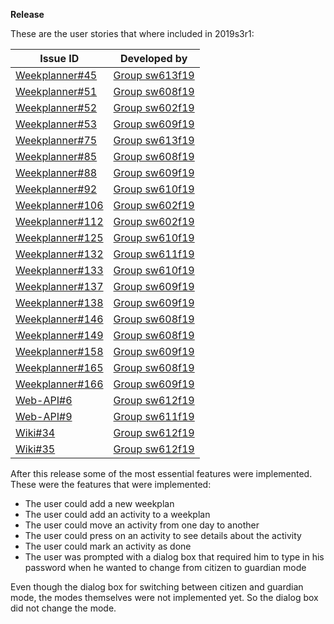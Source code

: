  **Release**

These are the user stories that where included in 2019s3r1:

| **Issue ID**   |**Developed by**                                                            |
| -------------- |---------------------------------------------------------------------------|
| [Weekplanner#45](https://github.com/aau-giraf/weekplanner/issues/45) | [Group sw613f19](https://github.com/orgs/aau-giraf/teams/sw613f19)                |
| [Weekplanner#51](https://github.com/aau-giraf/weekplanner/issues/51) | [Group sw608f19](https://github.com/orgs/aau-giraf/teams/sw608f19)                |
| [Weekplanner#52](https://github.com/aau-giraf/weekplanner/issues/52) | [Group sw602f19](https://github.com/orgs/aau-giraf/teams/sw602f19)                |
| [Weekplanner#53](https://github.com/aau-giraf/weekplanner/issues/53) | [Group sw609f19](https://github.com/orgs/aau-giraf/teams/sw609f19)                |
| [Weekplanner#75](https://github.com/aau-giraf/weekplanner/issues/75) | [Group sw613f19](https://github.com/orgs/aau-giraf/teams/sw613f19)                |
| [Weekplanner#85](https://github.com/aau-giraf/weekplanner/issues/85) | [Group sw608f19](https://github.com/orgs/aau-giraf/teams/sw608f19)                |
| [Weekplanner#88](https://github.com/aau-giraf/weekplanner/issues/88) | [Group sw609f19](https://github.com/orgs/aau-giraf/teams/sw609f19)                |
| [Weekplanner#92](https://github.com/aau-giraf/weekplanner/issues/92) | [Group sw610f19](https://github.com/orgs/aau-giraf/teams/sw610f19)                |
| [Weekplanner#106](https://github.com/aau-giraf/weekplanner/issues/106) | [Group sw602f19](https://github.com/orgs/aau-giraf/teams/sw602f19)                |
| [Weekplanner#112](https://github.com/aau-giraf/weekplanner/issues/112) | [Group sw602f19](https://github.com/orgs/aau-giraf/teams/sw602f19)                |
| [Weekplanner#125](https://github.com/aau-giraf/weekplanner/issues/125) | [Group sw610f19](https://github.com/orgs/aau-giraf/teams/sw610f19)                |
| [Weekplanner#132](https://github.com/aau-giraf/weekplanner/issues/132) | [Group sw611f19](https://github.com/orgs/aau-giraf/teams/sw611f19)                |
| [Weekplanner#133](https://github.com/aau-giraf/weekplanner/issues/133) | [Group sw610f19](https://github.com/orgs/aau-giraf/teams/sw610f19)                |
| [Weekplanner#137](https://github.com/aau-giraf/weekplanner/issues/137) | [Group sw609f19](https://github.com/orgs/aau-giraf/teams/sw609f19)                |
| [Weekplanner#138](https://github.com/aau-giraf/weekplanner/issues/138) | [Group sw609f19](https://github.com/orgs/aau-giraf/teams/sw609f19)                |
| [Weekplanner#146](https://github.com/aau-giraf/weekplanner/issues/146) | [Group sw608f19](https://github.com/orgs/aau-giraf/teams/sw608f19)                |
| [Weekplanner#149](https://github.com/aau-giraf/weekplanner/issues/149) | [Group sw608f19](https://github.com/orgs/aau-giraf/teams/sw608f19)                |
| [Weekplanner#158](https://github.com/aau-giraf/weekplanner/issues/158) | [Group sw609f19](https://github.com/orgs/aau-giraf/teams/sw609f19)                |
| [Weekplanner#165](https://github.com/aau-giraf/weekplanner/issues/165) | [Group sw608f19](https://github.com/orgs/aau-giraf/teams/sw608f19)                |
| [Weekplanner#166](https://github.com/aau-giraf/weekplanner/issues/166) | [Group sw609f19](https://github.com/orgs/aau-giraf/teams/sw609f19)                |
| [Web-API#6](https://github.com/aau-giraf/web-api/issues/6)           | [Group sw612f19](https://github.com/orgs/aau-giraf/teams/sw612f19)                |
| [Web-API#9](https://github.com/aau-giraf/web-api/issues/9)           | [Group sw611f19](https://github.com/orgs/aau-giraf/teams/sw611f19)                |
| [Wiki#34](https://github.com/aau-giraf/wiki/issues/34)           | [Group sw612f19](https://github.com/orgs/aau-giraf/teams/sw612f19)                |
| [Wiki#35](https://github.com/aau-giraf/wiki/issues/35)           | [Group sw612f19](https://github.com/orgs/aau-giraf/teams/sw612f19)                |

After this release some of the most essential features were implemented.
These were the features that were implemented:

* The user could add a new weekplan
* The user could add an activity to a weekplan
* The user could move an activity from one day to another
* The user could press on an activity to see details about the activity
* The user could mark an activity as done
* The user was prompted with a dialog box that required him to type in his password when he wanted to change from citizen to guardian mode

Even though the dialog box for switching between citizen and guardian mode, the modes themselves were not implemented yet. So the dialog box did not change the mode.


